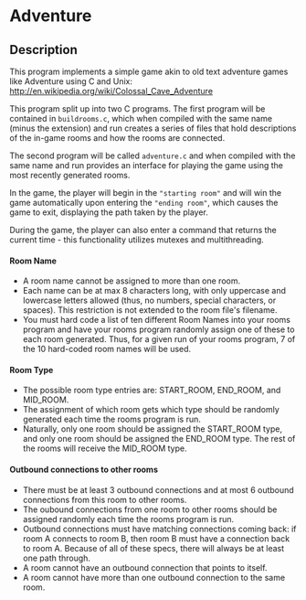 # Adventure
## Description
This program implements a simple game akin to old text adventure games like Adventure using C and Unix:
http://en.wikipedia.org/wiki/Colossal_Cave_Adventure

This program split up into two C programs. The first program will be contained in `buildrooms.c`, which when compiled with the same name (minus the extension) and run creates a series of files that hold descriptions of the in-game rooms and how the rooms are connected.

The second program will be called `adventure.c` and when compiled with the same name and run provides an interface for playing the game using the most recently generated rooms.

In the game, the player will begin in the `"starting room"` and will win the game automatically upon entering the `"ending room"`, which causes the game to exit, displaying the path taken by the player.

During the game, the player can also enter a command that returns the current time - this functionality utilizes mutexes and multithreading.

#### Room Name
- A room name cannot be assigned to more than one room.
- Each name can be at max 8 characters long, with only uppercase and lowercase letters allowed (thus, no numbers, special characters, or spaces). This restriction is not extended to the room file's filename.
- You must hard code a list of ten different Room Names into your rooms program and have your rooms program randomly assign one of these to each room generated. Thus, for a given run of your rooms program, 7 of the 10 hard-coded room names will be used.
#### Room Type
- The possible room type entries are: START_ROOM, END_ROOM, and MID_ROOM.
- The assignment of which room gets which type should be randomly generated each time the rooms program is run.
- Naturally, only one room should be assigned the START_ROOM type, and only one room should be assigned the END_ROOM type. The rest of the rooms will receive the MID_ROOM type.

#### Outbound connections to other rooms
- There must be at least 3 outbound connections and at most 6 outbound connections from this room to other rooms.
- The oubound connections from one room to other rooms should be assigned randomly each time the rooms program is run.
- Outbound connections must have matching connections coming back: if room A connects to room B, then room B must have a connection back to room A. Because of all of these specs, there will always be at least one path through.
- A room cannot have an outbound connection that points to itself.
- A room cannot have more than one outbound connection to the same room.
